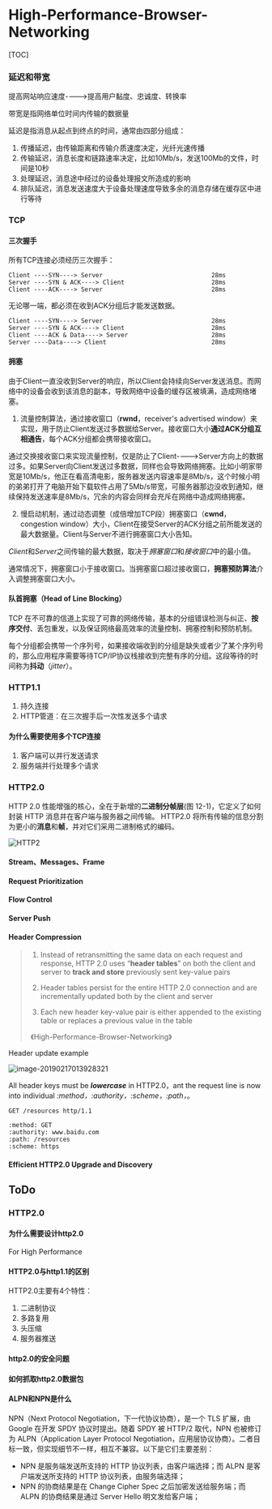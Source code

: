 # High-Performance-Browser-Networking

[TOC]

### 延迟和带宽

提高网站响应速度---->提高用户黏度、忠诚度、转换率

带宽是指网络单位时间内传输的数据量

延迟是指消息从起点到终点的时间，通常由四部分组成：

1. 传播延迟，由传输距离和传输介质速度决定，光纤光速传播
2. 传输延迟，消息长度和链路速率决定，比如10Mb/s，发送100Mb的文件，时间是10秒
3. 处理延迟，消息途中经过的设备处理报文所造成的影响
4. 排队延迟，消息发送速度大于设备处理速度导致多余的消息存储在缓存区中进行等待

### TCP

#### 三次握手

所有TCP连接必须经历三次握手：

```
Client ----SYN----> Server								28ms
Server ----SYN & ACK----> Client						28ms
Client ----ACK----> Server								28ms
```

无论哪一端，都必须在收到ACK分组后才能发送数据。

```
Client ----SYN----> Server								28ms
Server ----SYN & ACK----> Client						28ms
Client ----ACK & Data----> Server						28ms
Server ----Data----> Client								28ms
```

#### 拥塞

由于Client一直没收到Server的响应，所以Client会持续向Server发送消息。而网络中的设备会收到该消息的副本，导致网络中设备的缓存区被填满，造成网络堵塞。

1. 流量控制算法，通过接收窗口（**rwnd**，receiver's advertised window）来实现，用于防止Client发送过多数据给Server。接收窗口大小**通过ACK分组互相通告**，每个ACK分组都会携带接收窗口。

通过交换接收窗口来实现流量控制，仅是防止了Client---->Server方向上的数据过多。如果Server向Client发送过多数据，同样也会导致网络拥塞。比如小明家带宽是10Mb/s，他正在看高清电影，服务器发送内容速率是8Mb/s，这个时候小明的弟弟打开了电脑开始下载软件占用了5Mb/s带宽，可服务器那边没收到通知，继续保持发送速率是8Mb/s，冗余的内容会同样会充斥在网络中造成网络拥塞。

2. 慢启动机制，通过动态调整（成倍增加TCP段）拥塞窗口（**cwnd**，congestion window）大小，Client在接受Server的ACK分组之前所能发送的最大数据量。Client与Server不进行拥塞窗口大小告知。

*Client*和*Server*之间传输的最大数据，取决于*拥塞窗口*和*接收窗口*中的最小值。

通常情况下，拥塞窗口小于接收窗口。当拥塞窗口超过接收窗口，**拥塞预防算法**介入调整拥塞窗口大小。

#### 队首拥塞（Head of Line Blocking）

TCP 在不可靠的信道上实现了可靠的网络传输，基本的分组错误检测与纠正、**按序交付**、丢包重发，以及保证网络最高效率的流量控制、拥塞控制和预防机制。

每个分组都会携带一个序列号，如果接收端收到的分组是缺失或者少了某个序列号的，那么应用程序需要等待TCP/IP协议栈接收到完整有序的分组。这段等待的时间称为**抖动**（*jitter*）。

### HTTP1.1

1. 持久连接
2. HTTP管道：在三次握手后一次性发送多个请求

#### 为什么需要使用多个TCP连接

1. 客户端可以并行发送请求
2. 服务端并行处理多个请求

### HTTP2.0

HTTP 2.0 性能增强的核心，全在于新增的**二进制分帧层**(图 12-1)，它定义了如何封装 HTTP 消息并在客户端与服务器之间传输。 HTTP2.0 将所有传输的信息分割为更小的**消息**和**帧**，并对它们采用二进制格式的编码。

![HTTP2](./images/HTTP2.png)

#### **Stream、Messages、Frame**

#### **Request Prioritization**

#### **Flow Control**

#### **Server Push**

#### **Header Compression**

>1. Instead of retransmitting the same data on each request and response, HTTP 2.0 uses “**header tables**” on both the client and server to **track and store** previously sent key-value pairs 
>
>2. Header tables persist for the entire HTTP 2.0 connection and are incrementally updated both by the client and server
>
>3. Each new header key-value pair is either appended to the existing table or replaces a previous value in the table
>
>   ​											《High-Performance-Browser-Networking》

Header update example

![image-20190217013928321](./images/Headers-Compression-Update.png)

All header keys must be ***lowercase*** in HTTP2.0，ant the request line is now into individual *:method，:authority，:scheme，:path，*。

```http
GET /resources http/1.1
```

```
:method: GET
:authority: www.baidu.com
:path: /resources
:scheme: https
```

#### Efficient HTTP2.0 Upgrade and Discovery





## ToDo

### HTTP2.0

#### 为什么需要设计http2.0

For High Performance

#### HTTP2.0与http1.1的区别

HTTP2.0主要有4个特性：

1. 二进制协议
2. 多路复用
3. 头压缩
4. 服务器推送

#### http2.0的安全问题

#### 如何抓取http2.0数据包

#### ALPN和NPN是什么

NPN（Next Protocol Negotiation，下一代协议协商），是一个 TLS 扩展，由 Google 在开发 SPDY 协议时提出。随着 SPDY 被 HTTP/2 取代，NPN 也被修订为 ALPN（Application Layer Protocol Negotiation，应用层协议协商）。二者目标一致，但实现细节不一样，相互不兼容。以下是它们主要差别：

- NPN 是服务端发送所支持的 HTTP 协议列表，由客户端选择；而 ALPN 是客户端发送所支持的 HTTP 协议列表，由服务端选择；
- NPN 的协商结果是在 Change Cipher Spec 之后加密发送给服务端；而 ALPN 的协商结果是通过 Server Hello 明文发给客户端；


